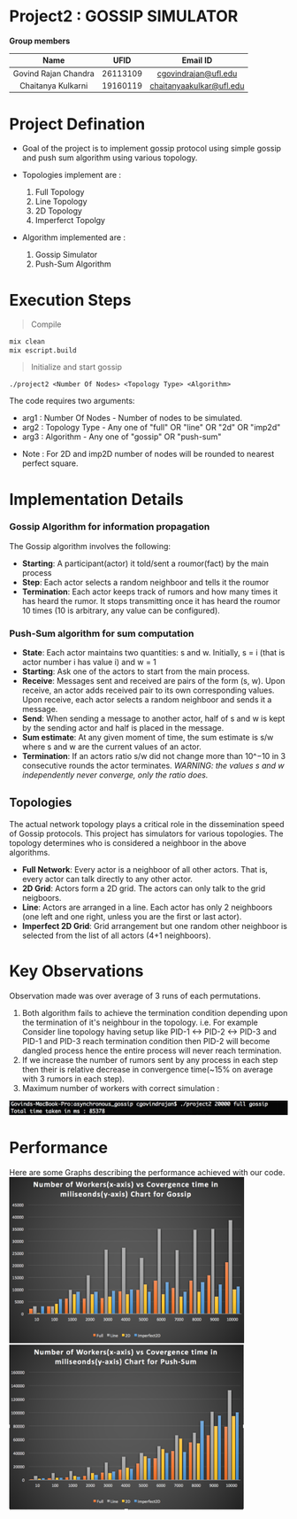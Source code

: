 # Project2 : GOSSIP SIMULATOR

**Group members**

| Name                 | UFID     | Email ID                 |
| :------------------: | :------: | :----------------------: |
| Govind Rajan Chandra | 26113109 | cgovindrajan@ufl.edu     |
| Chaitanya Kulkarni   | 19160119 | chaitanyaakulkar@ufl.edu |

# Project Defination

- Goal of the project is to implement gossip protocol using simple gossip and push sum algorithm using various topology.
- Topologies implement are : 
  1. Full Topology
  2. Line Topology
  3. 2D Topology
  4. Imperferct Topolgy

- Algorithm implemented are :
  1. Gossip Simulator
  2. Push-Sum Algorithm

# Execution Steps

> Compile

```
mix clean
mix escript.build
```
 
> Initialize and start gossip

``` 
./project2 <Number Of Nodes> <Topology Type> <Algorithm>
```
The code requires two arguments: 
* arg1 : Number Of Nodes - Number of nodes to be simulated.
* arg2 : Topology Type - Any one of "full" OR "line" OR "2d" OR "imp2d"
* arg3 : Algorithm - Any one of "gossip" OR "push-sum"

- Note : For 2D and imp2D number of nodes will be rounded to nearest perfect square.

# Implementation Details

### Gossip Algorithm for information propagation ###

The Gossip algorithm involves the following:
* **Starting**: A participant(actor) it told/sent a roumor(fact) by the main process
* **Step**: Each actor selects a random neighboor and tells it the roumor 
* **Termination**: Each actor keeps track of rumors and how many times it has heard the rumor. It stops transmitting once it has heard the roumor 10 times (10 is arbitrary, any value can be configured).

### Push-Sum algorithm for sum computation ###

* **State**: Each actor maintains two quantities: s and w. Initially, s = i (that is actor number i has value i) and w = 1
* **Starting**: Ask one of the actors to start from the main process.
* **Receive**: Messages sent and received are pairs of the form (s, w). Upon receive, an actor adds received pair to its own corresponding values. Upon receive, each actor selects a random neighboor and sends it a message.
* **Send**: When sending a message to another actor, half of s and w is kept by the sending actor and half is placed in the message.
* **Sum estimate**: At any given moment of time, the sum estimate is s/w where s and w are the current values of an actor.
* **Termination**: If an actors ratio s/w did not change more than 10^−10 in 3 consecutive rounds the actor terminates. 
_WARNING: the values s and w independently never converge, only the ratio does._

## Topologies ##

The actual network topology plays a critical role in the dissemination speed of Gossip protocols. This project has simulators for various topologies. The topology determines who is considered a neighboor in the above algorithms.

* **Full Network**:  Every actor is a neighboor of all other actors. That is, every actor can talk directly to any other actor.
* **2D Grid**: Actors form a 2D grid. The actors can only talk to the grid neigboors.
* **Line**: Actors are arranged in a line. Each actor has only 2 neighboors (one left and one right, unless you are the first or last actor).
* **Imperfect 2D Grid**: Grid arrangement but one random other neighboor is selected from the list of all actors (4+1 neighboors).


# Key Observations #

Observation made was over average of 3 runs of each permutations.
1. Both algorithm fails to achieve the termination condition depending upon the termination of it's neighbour in the topology. i.e. For example Consider line topology having setup like PID-1 <-> PID-2 <-> PID-3 and PID-1 and PID-3 reach termination condition then PID-2 will become dangled process hence the entire process will never reach termination.
2. If we increase the number of rumors sent by any process in each step then their is relative decrease in convergence time(~15% on average with 3 rumors in each step).
3. Maximum number of workers with correct simulation :
<img src="resource/Max_Number_Worker.png">




# Performance 

Here are some Graphs describing the performance achieved with our code.
<img src="resource/Chart_Gossip.png" width="425" height="300">
<img src="resource/Chart_Push-Sum.png" width="425" height="300">





